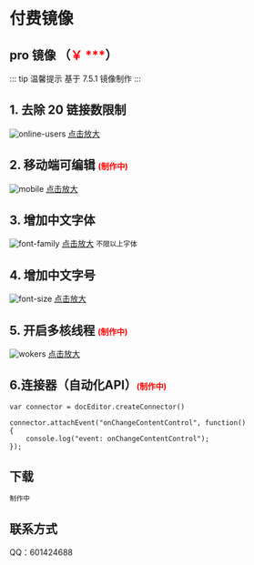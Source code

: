 # 付费镜像

## pro 镜像 （<span style="color:red">￥ ***</span>）

<!-- <span style="color:#000000;font-size:16px;text-decoration:line-through">￥99.00</span> -->

::: tip 温馨提示
基于 7.5.1 镜像制作
:::

## 1. 去除 20 链接数限制

![online-users](/pay/online-users.png)
<a href="../pay/online-users.png" target="_blank">点击放大</a>

## 2. 移动端可编辑 <span style="color:red;font-size:14px">(制作中)</span>

![mobile](/pay/mobile.png)
<a href="../pay/mobile.png" target="_blank">点击放大</a>

## 3. 增加中文字体

![font-family](/pay/font-family.png)
<a href="../pay/font-family.png" target="_blank">点击放大</a>
<span style="font-size:12px">不限以上字体</span>

## 4. 增加中文字号

![font-size](/pay/font-size.png)
<a href="../pay/font-size.png" target="_blank">点击放大</a>

## 5. 开启多核线程 <span style="color:red;font-size:14px">(制作中)</span>

![wokers](/pay/wokers.png)
<a href="../pay/wokers.png" target="_blank">点击放大</a>


## 6.连接器（自动化API）<span style="color:red;font-size:14px">(制作中)</span>

```vue
var connector = docEditor.createConnector()

connector.attachEvent("onChangeContentControl", function()
{
    console.log("event: onChangeContentControl");
});
```
<!-- ## 6. 新增 sdkjsapi <span style="color:red;font-size:14px">(制作中)</span>

可以调用 `sdk` 的所有 `api` 方法，包含范围（pc、移动端，Documents（docx）、Spreadsheets（xlsx）、Presentations(pptx)） -->


## 下载

```sh
制作中
```

## 联系方式

QQ：601424688

<script setup>
import Footer from '../components/Footer.vue'
</script>

<Footer tip=" "/>
